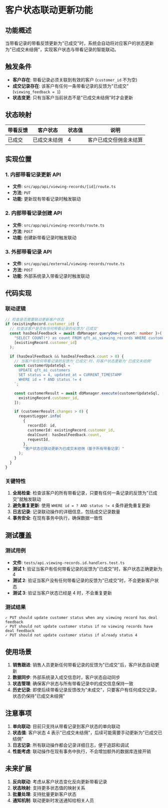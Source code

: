# 客户状态联动更新功能

## 功能概述

当带看记录的带看反馈更新为"已成交"时，系统会自动将对应客户的状态更新为"已成交未结佣"，实现客户状态与带看记录的智能联动。

## 触发条件

- **客户存在**: 带看记录必须关联到有效的客户 (`customer_id` 不为空)
- **成交记录存在**: 该客户有任何一条带看记录的反馈为"已成交" (`viewing_feedback = 1`)
- **状态变更**: 只有当客户当前状态不是"已成交未结佣"时才会更新

## 状态映射

| 带看反馈 | 客户状态     | 状态值 | 说明                   |
| -------- | ------------ | ------ | ---------------------- |
| 已成交   | 已成交未结佣 | 4      | 客户已成交但佣金未结算 |

## 实现位置

### 1. 内部带看记录更新 API

- **文件**: `src/app/api/viewing-records/[id]/route.ts`
- **方法**: `PUT`
- **功能**: 更新现有带看记录时触发联动

### 2. 内部带看记录创建 API

- **文件**: `src/app/api/viewing-records/route.ts`
- **方法**: `POST`
- **功能**: 创建新带看记录时触发联动

### 3. 外部带看记录 API

- **文件**: `src/app/api/external/viewing-records/route.ts`
- **方法**: `POST`
- **功能**: 外部系统录入带看记录时触发联动

## 代码实现

### 联动逻辑

```typescript
// 检查是否需要联动更新客户状态
if (existingRecord.customer_id) {
  // 检查该客户是否有任何带看记录的反馈为'已成交'
  const hasDealFeedback = await dbManager.queryOne<{ count: number }>(
    "SELECT COUNT(*) as count FROM qft_ai_viewing_records WHERE customer_id = ? AND viewing_feedback = 1",
    [existingRecord.customer_id]
  );

  if (hasDealFeedback && hasDealFeedback.count > 0) {
    // 当客户有任何带看记录的反馈为'已成交'时，将客户状态更新为'已成交未结佣'
    const customerUpdateSql = `
      UPDATE qft_ai_customers 
      SET status = 4, updated_at = CURRENT_TIMESTAMP 
      WHERE id = ? AND status != 4
    `;

    const customerResult = await dbManager.execute(customerUpdateSql, [
      existingRecord.customer_id,
    ]);

    if (customerResult.changes > 0) {
      requestLogger.info(
        {
          recordId: id,
          customerId: existingRecord.customer_id,
          dealCount: hasDealFeedback.count,
          requestId,
        },
        "客户状态已联动更新为已成交未结佣（基于所有带看记录）"
      );
    }
  }
}
```

### 关键特性

1. **全局检查**: 检查该客户的所有带看记录，只要有任何一条记录的反馈为"已成交"就触发联动
2. **避免重复更新**: 使用 `WHERE id = ? AND status != 4` 条件避免重复更新
3. **日志记录**: 记录联动操作的详细信息，包括成交记录数量
4. **事务安全**: 在现有事务中执行，确保数据一致性

## 测试覆盖

### 测试用例

- **文件**: `tests/api.viewing-records.id.handlers.test.ts`
- **测试 1**: 验证当客户有任何带看记录的反馈为"已成交"时，客户状态正确更新为 4
- **测试 2**: 验证当客户没有任何带看记录的反馈为"已成交"时，不会更新客户状态
- **测试 3**: 验证当客户状态已经是 4 时，不会重复更新

### 测试结果

```
✓ PUT should update customer status when any viewing record has deal feedback
✓ PUT should not update customer status if no viewing records have deal feedback
✓ PUT should not update customer status if already status 4
```

## 使用场景

1. **销售跟进**: 销售人员更新任何带看记录的反馈为"已成交"后，客户状态自动更新
2. **数据同步**: 外部系统录入成交信息时，客户状态自动同步
3. **状态管理**: 确保客户状态与所有带看记录中的成交信息保持一致
4. **历史记录**: 即使后续带看记录反馈改为"未成交"，只要客户有任何成交记录，状态仍保持"已成交未结佣"

## 注意事项

1. **单向联动**: 目前只支持从带看记录到客户状态的单向联动
2. **状态值**: 客户状态 4 表示"已成交未结佣"，后续可能需要手动更新为"已成交已结佣"
3. **日志记录**: 所有联动操作都会记录详细日志，便于追踪和调试
4. **性能考虑**: 联动操作在现有事务中执行，不会增加额外的数据库连接开销

## 未来扩展

1. **反向联动**: 考虑从客户状态变化反向更新带看记录
2. **状态映射**: 支持更多状态值的映射关系
3. **批量处理**: 支持批量更新客户状态
4. **通知机制**: 联动更新时发送通知给相关人员
